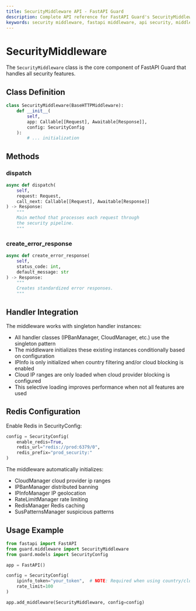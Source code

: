 ```yaml
---
title: SecurityMiddleware API - FastAPI Guard
description: Complete API reference for FastAPI Guard's SecurityMiddleware class and its configuration options
keywords: security middleware, fastapi middleware, api security, middleware configuration
---
```


# SecurityMiddleware

The `SecurityMiddleware` class is the core component of FastAPI Guard that handles all security features.

## Class Definition

```python
class SecurityMiddleware(BaseHTTPMiddleware):
    def __init__(
        self,
        app: Callable[[Request], Awaitable[Response]],
        config: SecurityConfig
    ):
        # ... initialization
```

## Methods

### dispatch

```python
async def dispatch(
    self,
    request: Request,
    call_next: Callable[[Request], Awaitable[Response]]
) -> Response:
    """
    Main method that processes each request through
    the security pipeline.
    """
```

### create_error_response

```python
async def create_error_response(
    self,
    status_code: int,
    default_message: str
) -> Response:
    """
    Creates standardized error responses.
    """
```

## Handler Integration
The middleware works with singleton handler instances:

- All handler classes (IPBanManager, CloudManager, etc.) use the singleton pattern
- The middleware initializes these existing instances conditionally based on configuration
- IPInfo is only initialized when country filtering and/or cloud blocking is enabled
- Cloud IP ranges are only loaded when cloud provider blocking is configured
- This selective loading improves performance when not all features are used

## Redis Configuration
Enable Redis in SecurityConfig:

```python
config = SecurityConfig(
    enable_redis=True,
    redis_url="redis://prod:6379/0",
    redis_prefix="prod_security:"
)
```

The middleware automatically initializes:
- CloudManager cloud provider ip ranges
- IPBanManager distributed banning
- IPInfoManager IP geolocation
- RateLimitManager rate limiting
- RedisManager Redis caching
- SusPatternsManager suspicious patterns

## Usage Example

```python
from fastapi import FastAPI
from guard.middleware import SecurityMiddleware
from guard.models import SecurityConfig

app = FastAPI()

config = SecurityConfig(
    ipinfo_token="your_token",  # NOTE: Required when using country/cloud blocking
    rate_limit=100
)

app.add_middleware(SecurityMiddleware, config=config)
```